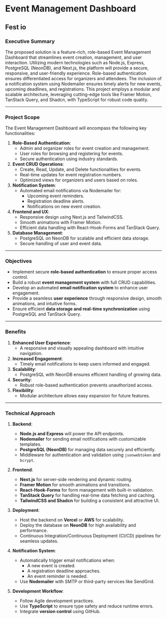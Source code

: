 # Event Management Dashboard
## Fest io
### **Executive Summary**
The proposed solution is a feature-rich, role-based Event Management Dashboard that streamlines event creation, management, and user interaction. Utilizing modern technologies such as Node.js, Express, PostgreSQL (NeonDB), and Next.js, the platform will provide a secure, responsive, and user-friendly experience. Role-based authentication ensures differentiated access for organizers and attendees. The inclusion of a notification system using Nodemailer ensures timely alerts for new events, upcoming deadlines, and registrations. This project employs a modular and scalable architecture, leveraging cutting-edge tools like Framer Motion, TanStack Query, and Shadcn, with TypeScript for robust code quality.

---

### **Project Scope**
The Event Management Dashboard will encompass the following key functionalities:
1. **Role-Based Authentication**:
   - Admin and organizer roles for event creation and management.
   - User roles for browsing and registering for events.
   - Secure authentication using industry standards.
2. **Event CRUD Operations**:
   - Create, Read, Update, and Delete functionalities for events.
   - Real-time updates for event registration numbers.
   - Optimized views for organizers and users based on roles.
3. **Notification System**:
   - Automated email notifications via Nodemailer for:
     - Upcoming event reminders.
     - Registration deadline alerts.
     - Notifications on new event creation.
4. **Frontend and UX**:
   - Responsive design using Next.js and TailwindCSS.
   - Smooth animations with Framer Motion.
   - Efficient data handling with React-Hook-Forms and TanStack Query.
5. **Database Management**:
   - PostgreSQL on NeonDB for scalable and efficient data storage.
   - Secure handling of user and event data.

---

### **Objectives**
- Implement secure **role-based authentication** to ensure proper access control.
- Build a robust **event management system** with full CRUD capabilities.
- Develop an automated **email notification system** to enhance user engagement.
- Provide a seamless **user experience** through responsive design, smooth animations, and intuitive forms.
- Ensure efficient **data storage and real-time synchronization** using PostgreSQL and TanStack Query.

---

### **Benefits**
1. **Enhanced User Experience**:
   - A responsive and visually appealing dashboard with intuitive navigation.
2. **Increased Engagement**:
   - Timely email notifications to keep users informed and engaged.
3. **Scalability**:
   - PostgreSQL with NeonDB ensures efficient handling of growing data.
4. **Security**:
   - Robust role-based authentication prevents unauthorized access.
5. **Flexibility**:
   - Modular architecture allows easy expansion for future features.

---

### **Technical Approach**
1. **Backend**:
   - **Node.js and Express** will power the API endpoints.
   - **Nodemailer** for sending email notifications with customizable templates.
   - **PostgreSQL (NeonDB)** for managing data securely and efficiently.
   - Middleware for authentication and validation using `jsonwebtoken` and `bcrypt`.

2. **Frontend**:
   - **Next.js** for server-side rendering and dynamic routing.
   - **Framer Motion** for smooth animations and transitions.
   - **React-Hook-Forms** for form management with built-in validation.
   - **TanStack Query** for handling real-time data fetching and caching.
   - **TailwindCSS and Shadcn** for building a consistent and attractive UI.

3. **Deployment**:
   - Host the backend on **Vercel** or **AWS** for scalability.
   - Deploy the database on **NeonDB** for high availability and performance.
   - Continuous Integration/Continuous Deployment (CI/CD) pipelines for seamless updates.

4. **Notification System**:
   - Automatically trigger email notifications when:
     - A new event is created.
     - A registration deadline approaches.
     - An event reminder is needed.
   - Use **Nodemailer** with SMTP or third-party services like SendGrid.

5. **Development Workflow**:
   - Follow Agile development practices.
   - Use **TypeScript** to ensure type safety and reduce runtime errors.
   - Integrate **version control** using GitHub.
